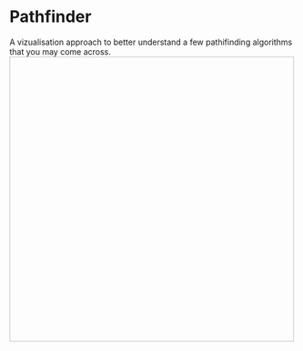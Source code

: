 # Pathfinder
A vizualisation approach to better understand a few pathifinding algorithms that you may come across.
<img scr="[https://github-production-user-asset-6210df.s3.amazonaws.com/99168099/268782000-0dcaf333-3fa4-4f98-b8ad-48cc7eaec940.png](https://drive.google.com/file/d/10GaW8qQZibCVNGOR7WHLqJT956n4MTbT/view)https://drive.google.com/file/d/10GaW8qQZibCVNGOR7WHLqJT956n4MTbT/view" width="500" height="500"/>
